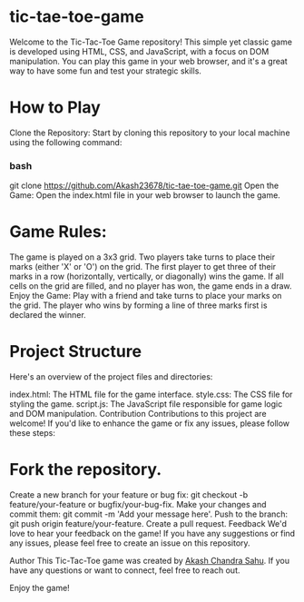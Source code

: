 # tic-tae-toe-game

Welcome to the Tic-Tac-Toe Game repository! This simple yet classic game is developed using HTML, CSS, and JavaScript, with a focus on DOM manipulation. You can play this game in your web browser, and it's a great way to have some fun and test your strategic skills.

# How to Play
Clone the Repository: Start by cloning this repository to your local machine using the following command:

### bash
git clone https://github.com/Akash23678/tic-tae-toe-game.git
Open the Game: Open the index.html file in your web browser to launch the game.

# Game Rules:

The game is played on a 3x3 grid.
Two players take turns to place their marks (either 'X' or 'O') on the grid.
The first player to get three of their marks in a row (horizontally, vertically, or diagonally) wins the game.
If all cells on the grid are filled, and no player has won, the game ends in a draw.
Enjoy the Game: Play with a friend and take turns to place your marks on the grid. The player who wins by forming a line of three marks first is declared the winner.

# Project Structure
Here's an overview of the project files and directories:

index.html: The HTML file for the game interface.
style.css: The CSS file for styling the game.
script.js: The JavaScript file responsible for game logic and DOM manipulation.
Contribution
Contributions to this project are welcome! If you'd like to enhance the game or fix any issues, please follow these steps:

# Fork the repository.
Create a new branch for your feature or bug fix: git checkout -b feature/your-feature or bugfix/your-bug-fix.
Make your changes and commit them: git commit -m 'Add your message here'.
Push to the branch: git push origin feature/your-feature.
Create a pull request.
Feedback
We'd love to hear your feedback on the game! If you have any suggestions or find any issues, please feel free to create an issue on this repository.

Author
This Tic-Tac-Toe game was created by [Akash Chandra Sahu](https://www.linkedin.com/in/akash-chandra-sahu-54016818a). If you have any questions or want to connect, feel free to reach out.

Enjoy the game!

